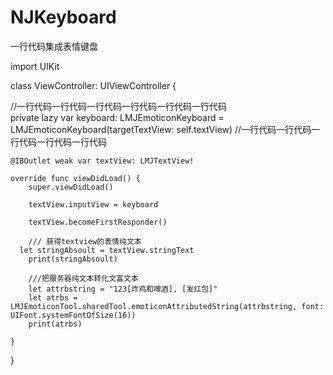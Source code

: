 # NJKeyboard
一行代码集成表情键盘


import UIKit

class ViewController: UIViewController {
    

//一行代码一行代码一行代码一行代码一行代码一行代码    
   private lazy var keyboard: LMJEmoticonKeyboard = LMJEmoticonKeyboard(targetTextView: self.textView)
//一行代码一行代码一行代码一行代码一行代码

    @IBOutlet weak var textView: LMJTextView!
    
    override func viewDidLoad() {
        super.viewDidLoad()
        
        textView.inputView = keyboard
        
        textView.becomeFirstResponder()
        
        /// 获得textview的表情纯文本
      let stringAbsoult = textView.stringText
        print(stringAbsoult)
        
        ///把服务器纯文本转化文富文本
        let attrbstring = "123[炸鸡和啤酒], [发红包]"
        let atrbs = LMJEmoticonTool.sharedTool.emoticonAttributedString(attrbstring, font: UIFont.systemFontOfSize(16))
        print(atrbs)
        
    }

}
